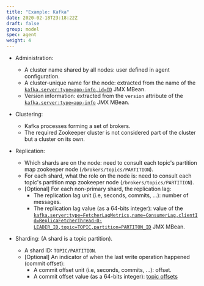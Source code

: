 ```yaml
---
title: "Example: Kafka"
date: 2020-02-18T23:18:22Z
draft: false
group: model
spec: agent
weight: 4
---
```


* Administration:
  * A cluster name shared by all nodes: user defined in agent configuration.
  * A cluster-unique name for the node: extracted from the name of the [`kafka.server:type=app-info,id=ID`](https://kafka.apache.org/documentation/#monitoring) JMX MBean.
  * Version information: extracted from the `version` attribute of the [`kafka.server:type=app-info`](https://kafka.apache.org/documentation/#monitoring) JMX MBean.

* Clustering:
  * Kafka processes forming a set of brokers.
  * The required Zookeeper cluster is not considered part of the cluster but a cluster on its own.

* Replication:
  * Which shards are on the node: need to consult each topic's partition map zookeeper node (`/brokers/topics/PARTITION`).
  * For each shard, what the role on the node is: need to consult each topic's partition map zookeeper node (`/brokers/topics/PARTITION`).
  * [Optional] For each non-primary shard, the replication lag:
    * The replication lag unit (i.e, seconds, commits, ...): number of messages.
    * The replication lag value (as a 64-bits integer): value of the [`kafka.server:type=FetcherLagMetrics,name=ConsumerLag,clientId=ReplicaFetcherThread-0-LEADER_ID,topic=TOPIC,partition=PARTITON_ID`](https://kafka.apache.org/documentation/#monitoring) JMX MBean.

* Sharding: (A shard is a topic partition).
  * A shard ID: `TOPIC/PARTITION`.
  * [Optional] An indicator of when the last write operation happened (commit offset):
    * A commit offset unit (i.e, seconds, commits, ...): offset.
    * A commit offset value (as a 64-bits integer): [topic offsets](https://docs.rs/kafka/0.7.0/kafka/client/struct.KafkaClient.html#method.fetch_offsets)
